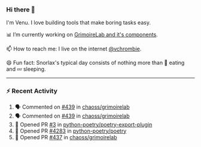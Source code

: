 ### Hi there 👋

I'm Venu. I love building tools that make boring tasks easy.

📊 I’m currently working on [GrimoireLab and it's components](https://chaoss.github.io/grimoirelab).

📫 How to reach me: I live on the internet [@vchrombie](https://www.google.co.in/search?q=vchrombie).

😄 Fun fact: Snorlax's typical day consists of nothing more than :doughnut: eating and :zzz: sleeping.

---

### :zap: Recent Activity

<!--START_SECTION:activity-->
1. 🗣 Commented on [#439](https://github.com/chaoss/grimoirelab/issues/439) in [chaoss/grimoirelab](https://github.com/chaoss/grimoirelab)
2. 🗣 Commented on [#439](https://github.com/chaoss/grimoirelab/issues/439) in [chaoss/grimoirelab](https://github.com/chaoss/grimoirelab)
3. 💪 Opened PR [#3](https://github.com/python-poetry/poetry-export-plugin/pull/3) in [python-poetry/poetry-export-plugin](https://github.com/python-poetry/poetry-export-plugin)
4. 💪 Opened PR [#4283](https://github.com/python-poetry/poetry/pull/4283) in [python-poetry/poetry](https://github.com/python-poetry/poetry)
5. 💪 Opened PR [#437](https://github.com/chaoss/grimoirelab/pull/437) in [chaoss/grimoirelab](https://github.com/chaoss/grimoirelab)
<!--END_SECTION:activity-->

<!--
**vchrombie/vchrombie** is a ✨ _special_ ✨ repository because its `README.md` (this file) appears on your GitHub profile.

Here are some ideas to get you started:

- 🔭 I’m currently working on ...
- 🌱 I’m currently learning ...
- 👯 I’m looking to collaborate on ...
- 🤔 I’m looking for help with ...
- 💬 Ask me about ...
- 📫 How to reach me: ...
- 😄 Pronouns: ...
- ⚡ Fun fact: ...
-->
